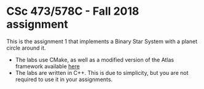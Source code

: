 # CSc 473/578C - Fall 2018 assignment

This is the assignment 1 that implements a Binary Star System with a planet circle around it.

* The labs use CMake, as well as a modified version of the Atlas framework available [here](https://github.com/marovira/atlas)
* The labs are written in C++. This is due to simplicity, but you are not required to use it in your assignments.
